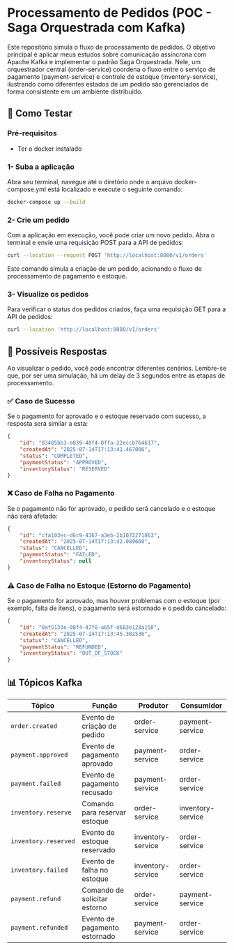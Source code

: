 # Processamento de Pedidos (POC - Saga Orquestrada com Kafka)

Este repositório simula o fluxo de processamento de pedidos. O objetivo principal é aplicar meus estudos sobre comunicação assíncrona com Apache Kafka e implementar o padrão Saga Orquestrada. Nele, um orquestrador central (order-service) coordena o fluxo entre o serviço de pagamento (payment-service) e controle de estoque (inventory-service), ilustrando como diferentes estados de um pedido são gerenciados de forma consistente em um ambiente distribuído.

## 🧪 Como Testar

### Pré-requisitos

- Ter o docker instalado

### 1- Suba a aplicação

Abra seu terminal, navegue até o diretório onde o arquivo docker-compose.yml está localizado e execute o seguinte comando:

```bash
docker-compose up --build
```

### 2- Crie um pedido

Com a aplicação em execução, você pode criar um novo pedido. Abra o terminal e envie uma requisição POST para a API de pedidos:

```bash
curl --location --request POST 'http://localhost:8080/v1/orders'
```

Este comando simula a criação de um pedido, acionando o fluxo de processamento de pagamento e estoque.

### 3- Visualize os pedidos

Para verificar o status dos pedidos criados, faça uma requisição GET para a API de pedidos:

```bash
curl --location 'http://localhost:8080/v1/orders'
```

## 🎯 Possíveis Respostas

Ao visualizar o pedido, você pode encontrar diferentes cenários. Lembre-se que, por ser uma simulação, há um delay de 3 segundos entre as etapas de processamento.

### ✅ Caso de Sucesso

Se o pagamento for aprovado e o estoque reservado com sucesso, a resposta será similar a esta:

``` json
{
    "id": "03485bb3-a039-48f4-8ffa-22eccb764617",
    "createdAt": "2025-07-14T17:13:41.467006",
    "status": "COMPLETED",
    "paymentStatus": "APPROVED",
    "inventoryStatus": "RESERVED"
}
```

### ❌ Caso de Falha no Pagamento

Se o pagamento não for aprovado, o pedido será cancelado e o estoque não será afetado:

``` json
{
    "id": "cfa103ec-d6c9-4367-a3eb-2b1072271863",
    "createdAt": "2025-07-14T17:13:42.089668",
    "status": "CANCELLED",
    "paymentStatus": "FAILED",
    "inventoryStatus": null
}
```

### ⚠️ Caso de Falha no Estoque (Estorno do Pagamento)

Se o pagamento for aprovado, mas houver problemas com o estoque (por exemplo, falta de itens), o pagamento será estornado e o pedido cancelado:

``` json
{
    "id": "0af5133e-08f4-47f8-a65f-d683e128a158",
    "createdAt": "2025-07-14T17:13:45.302536",
    "status": "CANCELLED",
    "paymentStatus": "REFUNDED",
    "inventoryStatus": "OUT_OF_STOCK"
}
```

## 📊 Tópicos Kafka

| Tópico | Função | Produtor | Consumidor |
|-|-|--|-|
| `order.created`      | Evento de criação de pedido     | order-service     | payment-service     |
| `payment.approved`   | Evento de pagamento aprovado    | payment-service   | order-service       |
| `payment.failed`     | Evento de pagamento recusado    | payment-service   | order-service       |
| `inventory.reserve`  | Comando para reservar estoque   | order-service     | inventory-service   |
| `inventory.reserved` | Evento de estoque reservado     | inventory-service | order-service       |
| `inventory.failed`   | Evento de falha no estoque      | inventory-service | order-service       |
| `payment.refund`     | Comando de solicitar estorno    | order-service     | payment-service     |
| `payment.refunded`   | Evento de pagamento estornado   | payment-service   | order-service       |